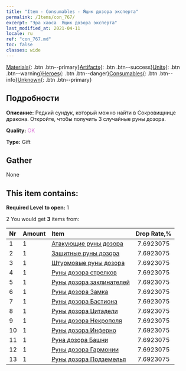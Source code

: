 ```yaml
---
title: "Item - Consumables - Ящик дозора эксперта"
permalink: /Items/con_767/
excerpt: "Эра хаоса  Ящик дозора эксперта"
last_modified_at: 2021-04-11
locale: ru
ref: "con_767.md"
toc: false
classes: wide
---
```

 [Materials](/ru/Items/){: .btn .btn--primary}[Artifacts](/ru/Items/Artifacts/){: .btn .btn--success}[Units](/ru/Items/Units/){: .btn .btn--warning}[Heroes](/ru/Items/Heroes/){: .btn .btn--danger}[Consumables](/ru/Items/Consumables/){: .btn .btn--info}[Unknown](/ru/Items/Unknown/){: .btn .btn--primary}

## Подробности
 **Описание:** Редкий сундук, который можно найти в Сокровищнице дракона. Откройте, чтобы получить 3 случайные руны дозора.

 **Quality:** <span style="color: #DA70D6">OK</span>

 **Type:** Gift

## Gather

  None

## This item contains:

 **Required Level to open:** 1

 2 You would get **3** items  from:

  | Nr | Amount |     Item    | Drop Rate,% |
  |:---|:-------|:------------|:---------:|
  | 1 | 1 | [Атакующие руны дозора](/ru/Items/con_734/) | 7.6923075 | 
  | 2 | 1 | [Защитные руны дозора](/ru/Items/con_739/) | 7.6923075 | 
  | 3 | 1 | [Штурмовые руны дозора](/ru/Items/con_741/) | 7.6923075 | 
  | 4 | 1 | [Руны дозора стрелков](/ru/Items/con_742/) | 7.6923075 | 
  | 5 | 1 | [Руны дозора заклинателей](/ru/Items/con_746/) | 7.6923075 | 
  | 6 | 1 | [Руны дозора Замка](/ru/Items/con_752/) | 7.6923075 | 
  | 7 | 1 | [Руны дозора Бастиона](/ru/Items/con_753/) | 7.6923075 | 
  | 8 | 1 | [Руны дозора Цитадели](/ru/Items/con_754/) | 7.6923075 | 
  | 9 | 1 | [Руны дозора Некрополя](/ru/Items/con_755/) | 7.6923075 | 
  | 10 | 1 | [Руны дозора Инферно](/ru/Items/con_777/) | 7.6923075 | 
  | 11 | 1 | [Руна дозора Башни](/ru/Items/con_785/) | 7.6923075 | 
  | 12 | 1 | [Руны дозора Гармонии](/ru/Items/con_791/) | 7.6923075 | 
  | 13 | 1 | [Руны дозора Подземелья](/ru/Items/con_792/) | 7.6923075 | 
